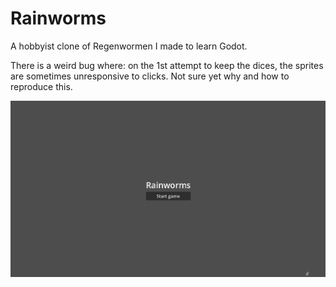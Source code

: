 # Rainworms

A hobbyist clone of Regenwormen I made to learn Godot. 

There is a weird bug where: on the 1st attempt to keep the dices, the sprites are sometimes unresponsive to clicks. Not sure yet why and how to reproduce this. 

![Alt Text](./RainwormDemo.gif)
